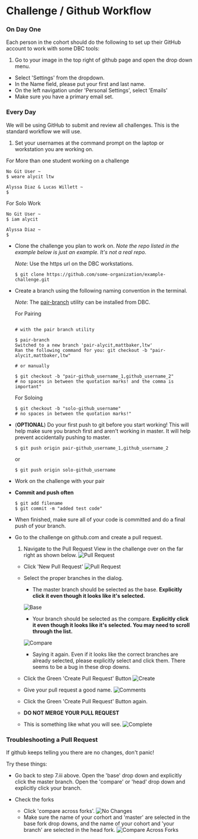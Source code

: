 # Challenge / Github Workflow

### On Day One

Each person in the cohort should do the following to set up their GitHub account to work with some DBC tools:

1. Go to your image in the top right of github page and open the drop down menu.
- Select 'Settings' from the dropdown.
- In the Name field, please put your first and last name.
- On the left navigation under 'Personal Settings', select 'Emails'
- Make sure you have a primary email set.

### Every Day

We will be using GitHub to submit and review all challenges. This is the standard workflow we will use.

1. Set your usernames at the command prompt on the laptop or workstation you are working on.

  For More than one student working on a challenge
  ```shell
  No Git User ~
  $ weare alycit ltw

  Alyssa Diaz & Lucas Willett ~
  $
  ```
  For Solo Work
  ```shell
  No Git User ~
  $ iam alycit

  Alyssa Diaz ~
  $
  ```
- Clone the challenge you plan to work on. *Note the repo listed in the example below is just an example.  It's not a real repo.*

  *Note*: Use the https url on the DBC workstations.

  ```shell
  $ git clone https://github.com/some-organization/example-challenge.git
  ```
- Create a branch using the following naming convention in the terminal.

  *Note*: The [pair-branch](https://github.com/Devbootcamp/pair-branch) utility can be installed from DBC.

  For Pairing
  ```shell

  # with the pair branch utility

  $ pair-branch
  Switched to a new branch 'pair-alycit,mattbaker,ltw'
  Ran the following command for you: git checkout -b "pair-alycit,mattbaker,ltw"

  # or manually

  $ git checkout -b "pair-github_username_1,github_username_2"
  # no spaces in between the quotation marks! and the comma is important"
  ```
  For Soloing
  ```shell
  $ git checkout -b "solo-github_username"
  # no spaces in between the quotation marks!"
  ```
- (**OPTIONAL**) Do your first push to git before you start working! This will help make sure you branch first and aren't working in master.  It will help prevent accidentally pushing to master.

  ```shell
  $ git push origin pair-github_username_1,github_username_2
  ```
  or
  ```shell
  $ git push origin solo-github_username
  ```
- Work on the challenge with your pair
- **Commit and push often**

  ```shell
  $ git add filename
  $ git commit -m "added test code"
  ```
- When finished, make sure all of your code is committed and do a final push of your branch.
- Go to the challenge on github.com and create a pull request.

  1. Navigate to the Pull Request View in the challenge over on the far right as shown below.
  ![Pull Request](img/pr1.png)
  - Click 'New Pull Request'
  ![Pull Request](img/pr2.png)
  - Select the proper branches in the dialog.
    - The master branch should be selected as the base. **Explicitly click it even though it looks like it's selected.**

    ![Base](img/pr3.png)
    - Your branch should be selected as the compare. **Explicitly click it even though it looks like it's selected. You may need to scroll through the list.**

    ![Compare](img/pr4.png)
    - Saying it again.  Even if it looks like the correct branches are already selected, please explicitly select and click them.  There seems to be a bug in these drop downs.
  - Click the Green 'Create Pull Request' Button
  ![Create](img/pr5.png)
  - Give your pull request a good name.
    ![Comments](img/pr6.png)
  - Click the Green 'Create Pull Request' Button again.
  - **DO NOT MERGE YOUR PULL REQUEST**
  - This is something like what you will see.
  ![Complete](img/pr7.png)

### Troubleshooting a Pull Request

If github keeps telling you there are no changes, don't panic!


Try these things:

- Go back to step 7.iii above.  Open the 'base' drop down and explicitly click the master branch.  Open the 'compare' or 'head' drop down and explicitly click your branch.

- Check the forks
  - Click 'compare across forks'.
  ![No Changes](img/pr8.png)
  - Make sure the name of your corhort and 'master' are selected in the base fork drop downs, and the name of your cohort and 'your branch' are selected in the head fork.
  ![Compare Across Forks](img/pr9.png)
